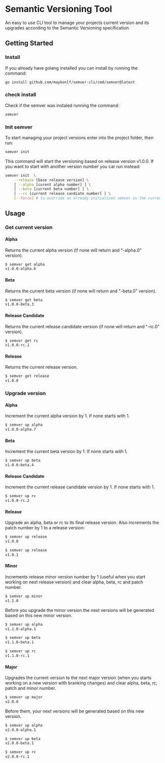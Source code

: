 # Semantic Versioning Tool

An easy to use CLI tool to manage your projects current version and its upgrades according to the Semantic Versioning
specification.

## Getting Started

### Install

If you already have golang installed you can install by running the command:

```sh
go install github.com/maykonlf/semver-cli/cmd/semver@latest
```

### check install

Check if the semver was instaled running the command:

```sh
semver 
```

### Init semver

To start managing your project versions enter into the project folder, then run:

```sh
semver init
```

This command will start the versioning based on release version v1.0.0. If you want to start with another version number
you car run instead:

```sh
semver init  \
    --release [base release version] \
    [ --alpha [curent alpha number] ] \
    [ --beta [current beta number] ] \
    [ --rc [current release candiate number] ] \
    [--force] # to override an already initialized semver in the current directory.
```

## Usage

### Get current version

#### Alpha

Returns the current alpha version (if none will return and "-alpha.0" version).

```sh
$ semver get alpha
v1.0.0-alpha.6
```

#### Beta

Returns the current beta version (if none will return and "-beta.0" version).

```sh
$ semver get beta
v1.0.0-beta.3
```

#### Release Candidate

Returns the current release candidate version (if none will return and "-rc.0" version).

```sh
$ semver get rc
v1.0.0-rc.1
```

#### Release

Returns the current release version.

```sh
$ semver get release
v1.0.0
```

### Upgrade version

#### Alpha

Increment the current alpha version by 1. If none starts with 1.

```sh
$ semver up alpha
v1.0.0-alpha.7
```

#### Beta

Increment the current beta version by 1. If none starts with 1.

```sh
$ semver up beta
v1.0.0-beta.4
```

#### Release Candidate

Increment the current release candidate version by 1. If none starts with 1.

```sh
$ semver up rc
v1.0.0-rc.2
```

#### Release

Upgrade an alpha, beta or rc to its final release version. Also increments the patch number by 1 to a release version:

```sh
$ semver up release
v1.0.0

$ semver up release
v1.0.1
```

#### Minor

Increments release minor version number by 1 (useful when you start working on next release version) and clear alpha,
beta, rc and patch number.

```sh
$ semver up minor
v1.1.0
```

Before you upgrade the minor version the next versions will be generated based on this new minor version.

```sh
$ semver up alpha
v1.1.0-alpha.1

$ semver up beta
v1.1.0-beta.1

$ semver up rc
v1.1.0-rc.1
```

#### Major

Upgrades the current version to the next major version (when you starts working on a new version with branking changes)
and clear alpha, beta, rc, patch and minor number.

```sh
$ semver up major
v2.0.0
```

Before them, your next versions will be generated based on this new version.

```sh
$ semver up alpha
v2.0.0-alpha.1

$ semver up beta
v2.0.0-beta.1

$ semver up rc
v2.0.0-rc.1
```
